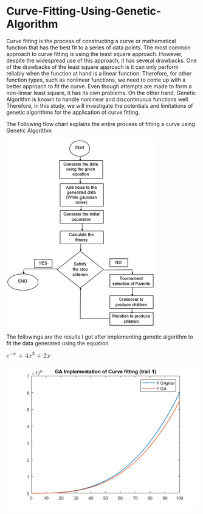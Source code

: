 # Curve-Fitting-Using-Genetic-Algorithm

Curve fitting is the process of constructing a curve or mathematical function that has the best fit to a series
of data points. The most common approach to curve fitting is using the least square approach. However,
despite the widespread use of this approach, it has several drawbacks. One of the drawbacks of the least
square approach is it can only perform reliably when the function at hand is a linear function. Therefore,
for other function types, such as nonlinear functions, we need to come up with a better approach to fit
the curve. Even though attempts are made to form a non-linear least square, it has its own problems. On
the other hand, Genetic Algorithm is known to handle nonlinear and discontinuous functions well.
Therefore, in this study, we will investigate the potentials and limitations of genetic algorithms for the
application of curve fitting.

The Following flow chart explains the entire process of fitting a curve using Genetic Algorithm

![](GA%20Curve%20Fitting/flow_chart.png)


The followings are the results I got after implementing genetic algorithm to fit the data generated using the equation 

![](CodeCogsEqn.gif)

![](GA%20Curve%20Fitting/trial_1.png)

